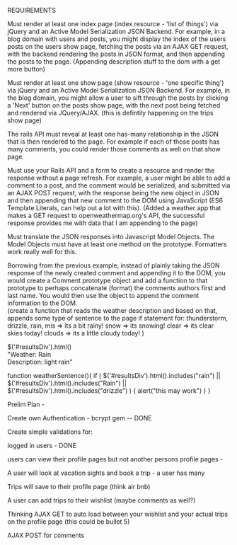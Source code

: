 REQUIREMENTS

Must render at least one index page (index resource - 'list of things') via jQuery and an Active Model Serialization JSON Backend. For example, in a blog domain with users and posts, you might display the index of the users posts on the users show page, fetching the posts via an AJAX GET request, with the backend rendering the posts in JSON format, and then appending the posts to the page.  (Appending description stuff to the dom with a get more button)

Must render at least one show page (show resource - 'one specific thing') via jQuery and an Active Model Serialization JSON Backend. For example, in the blog domain, you might allow a user to sift through the posts by clicking a 'Next' button on the posts show page, with the next post being fetched and rendered via JQuery/AJAX.  (this is defintily happening on the trips show page)

The rails API must reveal at least one has-many relationship in the JSON that is then rendered to the page. For example if each of those posts has many comments, you could render those comments as well on that show page.

Must use your Rails API and a form to create a resource and render the response without a page refresh. For example, a user might be able to add a comment to a post, and the comment would be serialized, and submitted via an AJAX POST request, with the response being the new object in JSON and then appending that new comment to the DOM using JavaScript (ES6 Template Literals, can help out a lot with this).  (Added a weather app that makes a GET request to openweathermap.org's API, the successful response provides me with data that I am appending to the page)

Must translate the JSON responses into Javascript Model Objects. The Model Objects must have at least one method on the prototype. Formatters work really well for this.

Borrowing from the previous example, instead of plainly taking the JSON response of the newly created comment and appending it to the DOM, you would create a Comment prototype object and add a function to that prototype to perhaps concatenate (format) the comments authors first and last name. You would then use the object to append the comment information to the DOM.  
(create a function that reads the weather description and based on that, appends some type of sentence to the page
 if statement for: 
 thunderstorm, drizzle, rain, mis => its a bit rainy!
 snow => its snowing!
 clear => its clear skies today!
 clouds => its a little cloudy today!
)

$('#resultsDiv').html()   
"Weather: Rain<br>Description: light rain"

function weatherSentence(){
  if (    $('#resultsDiv').html().includes("rain") || $('#resultsDiv').html().includes("Rain") || $('#resultsDiv').html().includes("drizzle") ) {
    alert("this may work")
  }
}






Prelim Plan - 

Create own Authentication - bcrypt gem  -- DONE

Create simple validations for: 

logged in users - DONE 

users can view their profile pages but not another persons profile pages  -  


A user will look at vacation sights and book a trip - a user has many

Trips will save to their profile page (think air bnb)

A user can add trips to their wishlist (maybe comments as well?)

Thinking AJAX GET to auto load between your wishlist and your actual trips on the profile page  (this could be bullet 5)

AJAX POST for comments